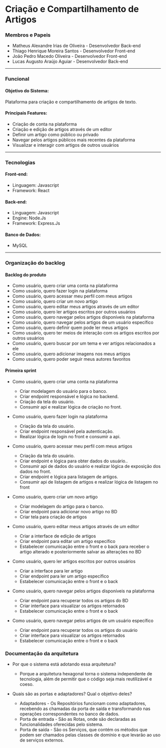 # Criação e Compartilhamento de Artigos

### Membros e Papeis

- Matheus Alexandre Irias de Oliveira - Desenvolvedor Back-end
- Thiago Henrique Moreira Santos - Desenvolvedor Front-end
- João Pedro Macedo Oliveira - Desenvolvedor Front-end
- Lucas Augusto Araújo Aguiar - Desenvolvedor Back-end

---

### Funcional

#### Objetivo do Sistema:
Plataforma para criação e compartilhamento de artigos de texto.

#### Principais Features:
- Criação de conta na plataforma
- Criação e edição de artigos através de um editor
- Definir um artigo como público ou privado
- Navegar pelos artigos públicos mais recentes da plataforma
- Visualizar e interagir com artigos de outros usuários

---

### Tecnologias

#### Front-end:
- Linguagem: Javascript
- Framework: React

#### Back-end:
- Linguagem: Javascript
- Engine: Node.Js
- Framework: Express.Js

#### Banco de Dados: 
- MySQL

---

### Organização do backlog

#### Backlog do produto
- Como usuário, quero criar uma conta na plataforma
- Como usuário, quero fazer login na plataforma
- Como usuário, quero acessar meu perfil com meus artigos
- Como usuário, quero criar um novo artigo
- Como usuário, quero editar meus artigos através de um editor
- Como usuário, quero ler artigos escritos por outros usuários
- Como usuário, quero navegar pelos artigos disponíveis na plataforma
- Como usuário, quero navegar pelos artigos de um usuário específico
- Como usuário, quero definir quem pode ler meus artigos
- Como usuário, quero ter meios de interação com os artigos escritos por outros usuários
- Como usuário, quero buscar por um tema e ver artigos relacionados a ele
- Como usuário, quero adicionar imagens nos meus artigos
- Como usuário, quero poder seguir meus autores favoritos



#### Primeira sprint
- Como usuário, quero criar uma conta na plataforma
    - Criar modelagem do usuário para o banco.
    - Criar endpoint responsável e lógica no backend.
    - Criação da tela do usuário.
    - Consumir api e realizar lógica de criação no front.

- Como usuário, quero fazer login na plataforma
    - Criação da tela do usuário.
    - Criar endpoint responsável pela autenticação.
    - Realizar lógica de login no front e consumir a api.

- Como usuário, quero acessar meu perfil com meus artigos
    - Criação da tela do usuário.
    - Criar endpoint e lógica para obter dados do usuário..
    - Consumir api de dados do usuário e realizar lógica de exposição dos dados no front.
    - Criar endpoint e lógica para listagem de artigos.
    - Consumir api de listagem de artigos e realizar lógica de listagem no front

- Como usuário, quero criar um novo artigo
    - Criar modelagem do artigo para o banco.
    - Criar endpoint para adicionar novo artigo no BD
    - Criar tela para criação de artigos

- Como usuário, quero editar meus artigos através de um editor
    - Criar a interface de edição de artigos
    - Criar endpoint para editar um artigo específico
    - Estabelecer comunicação entre o front e o back para receber o artigo alterado e posteriormente salvar as alterações no BD

- Como usuário, quero ler artigos escritos por outros usuários
    - Criar a interface para ler artigo
    - Criar endpoint para ler um artigo específico
    - Estabelecer comunicação entre o front e o back

- Como usuário, quero navegar pelos artigos disponíveis na plataforma
    - Criar endpoint para recuperar todos os artigos do BD
    - Criar interface para visualizar os artigos retornados
    - Estabelecer comunicação entre o front e o back

- Como usuário, quero navegar pelos artigos de um usuário específico
    - Criar endpoint para recuperar todos os artigos do usuário
    - Criar interface para visualizar os artigos retornados
    - Estabelecer comunicação entre o front e o back

### Documentação da arquitetura
- Por que o sistema está adotando essa arquitetura?
    - Porque a arquitetura hexagonal torna o sistema independente de tecnologia, além de permitir que o código seja mais reutilizável e coeso.

- Quais são as portas e adaptadores? Qual o objetivo deles?
    - Adaptadores - Os Repositórios funcionam como adaptadores, recebendo as chamadas da porta de saída e transformando nas operações correspondentes no banco de dados.
    - Porta de entrada - São as Rotas, onde são declaradas as funcionalidades oferecidas pelo sistema.
    - Porta de saída - São os Serviços, que contém os métodos que podem ser chamados pelas classes de domínio e que levarão ao uso de serviços externos.